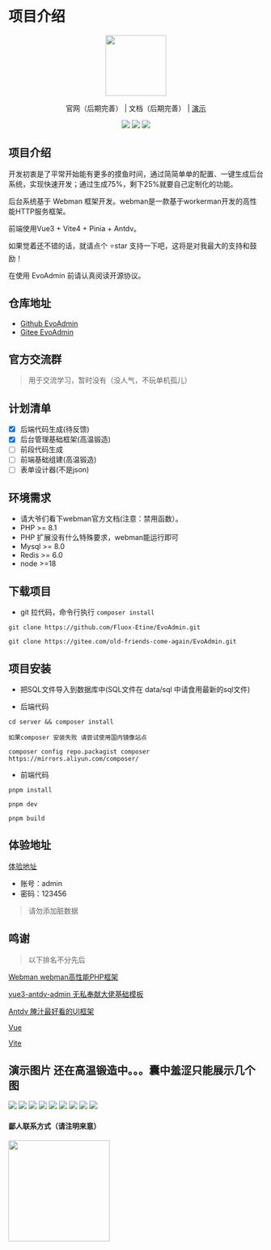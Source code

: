 # 项目介绍

<p align="center">
    <img src="https://ntgo.cn/website/logo.svg" width="120" />
</p>
<p align="center">
    <a  target="_blank">官网（后期完善）</a> |
    <a  target="_blank">文档（后期完善）</a> |  
    <a href="https://gen.ntgo.cn" target="_blank"> 演示</a> 
</p>

<p align="center">
    <img src="https://gitee.com/old-friends-come-again/Evo-PHP-Admin/badge/star.svg?theme=dark" />
    <img src="https://gitee.com/old-friends-come-again/Evo-PHP-Admin/badge/fork.svg?theme=dark" />
    <img src="https://svg.hamm.cn/badge.svg?key=License&value=Apache-2.0&color=da4a00" />
</p>

## 项目介绍

开发初衷是了平常开始能有更多的摸鱼时间，通过简简单单的配置、一键生成后台系统，实现快速开发；通过生成75%，剩下25%就要自己定制化的功能。

后台系统基于 Webman 框架开发。webman是一款基于workerman开发的高性能HTTP服务框架。

前端使用Vue3 + Vite4 + Pinia + Antdv。

如果觉着还不错的话，就请点个 ⭐star 支持一下吧，这将是对我最大的支持和鼓励！

在使用 EvoAdmin 前请认真阅读开源协议。

## 仓库地址

- [Github EvoAdmin](https://github.com/Fluox-Etine/EvoAdmin)
- [Gitee EvoAdmin](https://gitee.com/old-friends-come-again/EvoAdmin)

## 官方交流群

> 用于交流学习，暂时没有（没人气，不玩单机孤儿）

## 计划清单

- [x] 后端代码生成(待反馈)
- [x] 后台管理基础框架(高温锻造)
- [ ] 前段代码生成
- [ ] 前端基础组建(高温锻造)
- [ ] 表单设计器(不是json)

## 环境需求

- 请大爷们看下webman官方文档(注意：禁用函数）。
- PHP >= 8.1
- PHP 扩展没有什么特殊要求，webman能运行即可
- Mysql >= 8.0
- Redis >= 6.0
- node >=18

## 下载项目

- git 拉代码，命令行执行 `composer install`

```shell
git clone https://github.com/Fluox-Etine/EvoAdmin.git
```

```shell
git clone https://gitee.com/old-friends-come-again/EvoAdmin.git
```

## 项目安装

- 把SQL文件导入到数据库中(SQL文件在 data/sql 中请食用最新的sql文件)


- 后端代码

```shell
cd server && composer install 

如果composer 安装失败 请尝试使用国内镜像站点

composer config repo.packagist composer https://mirrors.aliyun.com/composer/
```

- 前端代码

```shell
pnpm install

pnpm dev

pnpm build
```

## 体验地址

[体验地址](https://gen.ntgo.cn)

- 账号：admin
- 密码：123456

> 请勿添加脏数据

## 鸣谢

> 以下排名不分先后

[Webman webman高性能PHP框架](https://www.workerman.net/)

[vue3-antdv-admin 无私奉献大佬基础模板](https://github.com/buqiyuan/vue3-antdv-admin)

[Antdv 腌汁最好看的UI框架](https://www.antdv.com/)

[Vue](https://vuejs.org/)

[Vite](https://vitejs.cn/)

## 演示图片 还在高温锻造中。。。囊中羞涩只能展示几个图

<img src="http://sizkaqcsl.hn-bkt.clouddn.com/1.png"/>
<img src="http://sizkaqcsl.hn-bkt.clouddn.com/2.png"/>
<img src="http://sizkaqcsl.hn-bkt.clouddn.com/3.png"/>
<img src="http://sizkaqcsl.hn-bkt.clouddn.com/4.png"/>
<img src="http://sizkaqcsl.hn-bkt.clouddn.com/5.png"/>
<img src="http://sizkaqcsl.hn-bkt.clouddn.com/6.png"/>
<img src="http://sizkaqcsl.hn-bkt.clouddn.com/7.png"/>
<img src="http://sizkaqcsl.hn-bkt.clouddn.com/8.png"/>
<img src="http://sizkaqcsl.hn-bkt.clouddn.com/9.png"/>

#### 鄙人联系方式（请注明来意）
<img src="http://sizkaqcsl.hn-bkt.clouddn.com/10.jpeg" style="width: 200px;"/>


